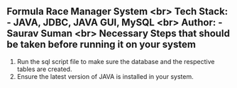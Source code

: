 Formula Race Manager System <br\>
Tech Stack: - JAVA, JDBC, JAVA GUI, MySQL <br\>
Author: - Saurav Suman <br\>
Necessary Steps that should be taken before running it on your system
---------------------------------------------------------------------
1. Run the sql script file to make sure the database and the respective tables are created.
2. Ensure the latest version of JAVA is installed in your system.
   

